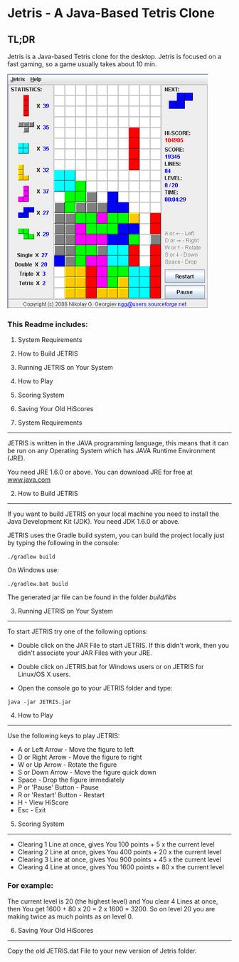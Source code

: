 # Jetris - A Java-Based Tetris Clone

## TL;DR

Jetris is a Java-based Tetris clone for the desktop. Jetris is focused on a fast gaming, so a game usually takes about 10 min.

![](screenshot.png?raw=true)

### This Readme includes:

1. System Requirements
2. How to Build JETRIS
3. Running JETRIS on Your System
4. How to Play
5. Scoring System
6. Saving Your Old HiScores

1. System Requirements
----------------------

JETRIS is written in the JAVA programming language, this means that it can be run on any Operating System which has JAVA Runtime Environment (JRE).

You need JRE 1.6.0 or above. You can download JRE for free at www.java.com

2. How to Build JETRIS
----------------------
If you want to build JETRIS on your local machine you need to install the Java Development Kit (JDK). You need JDK 1.6.0 or above.

JETRIS uses the Gradle build system, you can build the project locally just by typing the following in the console:

```
./gradlew build
```

On Windows use:
```
./gradlew.bat build
```

The generated jar file can be found in the folder _build/libs_

3. Running JETRIS on Your System
--------------------------------

To start JETRIS try one of the following options: 

* Double click on the JAR File to start JETRIS. If this didn't work, then you didn't associate your JAR Files with your JRE. 

* Double click on JETRIS.bat for Windows users or on JETRIS for Linux/OS X users.

* Open the console go to your JETRIS folder and type: 
```
java -jar JETRIS.jar
```

4. How to Play
--------------

Use the following keys to play JETRIS:

* A or Left Arrow - Move the figure to left
* D or Right Arrow - Move the figure to right
* W or Up Arrow - Rotate the figure
* S or Down Arrow - Move the figure quick down
* Space - Drop the figure immediately
* P or 'Pause' Button - Pause
* R or 'Restart' Button - Restart
* H - View HiScore
* Esc - Exit

5. Scoring System
-----------------

* Clearing 1 Line at once, gives You 100 points + 5 x the current level
* Clearing 2 Line at once, gives You 400 points + 20 x the current level
* Clearing 3 Line at once, gives You 900 points + 45 x the current level
* Clearing 4 Line at once, gives You 1600 points + 80 x the current level

### For example: 

The current level is 20 (the highest level) and You clear 4 Lines at once, then You get 1600 + 80 x 20 = 2 x 1600 = 3200. So on level 20 you are making twice as much points as on level 0.

6. Saving Your Old HiScores
---------------------------

Copy the old JETRIS.dat File to your new version of Jetris folder. 
